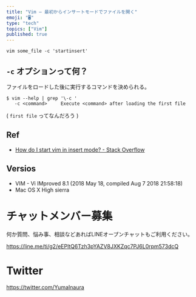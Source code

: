 ```yaml
---
title: "Vim — 最初からインサートモードでファイルを開く"
emoji: "🖥"
type: "tech"
topics: ["Vim"]
published: true
---
```


```
vim some_file -c 'startinsert'
```

## `-c` オプションって何？

ファイルをロードした後に実行するコマンドを決められる。

```
$ vim --help | grep '\-c '
   -c <command>		Execute <command> after loading the first file
```

( `first file` ってなんだろう )

## Ref

- [How do I start vim in insert mode? - Stack Overflow](https://stackoverflow.com/questions/11464088/how-do-i-start-vim-in-insert-mode)

## Versios

- VIM - Vi IMproved 8.1 (2018 May 18, compiled Aug  7 2018 21:58:18)
- Mac OS X High sierra








<!-- Update From Qiita API -->

# チャットメンバー募集


何か質問、悩み事、相談などあればLINEオープンチャットもご利用ください。

https://line.me/ti/g2/eEPltQ6Tzh3pYAZV8JXKZqc7PJ6L0rpm573dcQ





# Twitter


https://twitter.com/YumaInaura


<!-- Update From Qiita API -->


